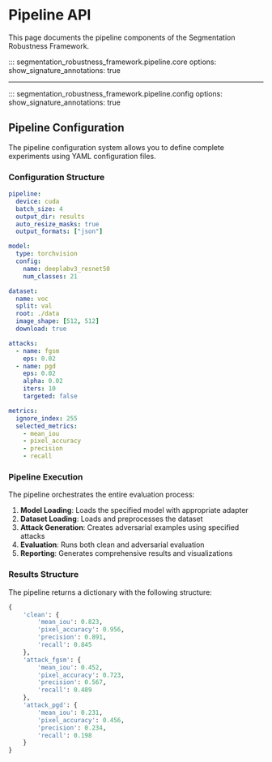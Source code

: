 # Pipeline API

This page documents the pipeline components of the Segmentation Robustness Framework.

::: segmentation_robustness_framework.pipeline.core
    options:
        show_signature_annotations: true

---

::: segmentation_robustness_framework.pipeline.config
    options:
        show_signature_annotations: true

## Pipeline Configuration

The pipeline configuration system allows you to define complete experiments using YAML configuration files.

### Configuration Structure

```yaml
pipeline:
  device: cuda
  batch_size: 4
  output_dir: results
  auto_resize_masks: true
  output_formats: ["json"]

model:
  type: torchvision
  config:
    name: deeplabv3_resnet50
    num_classes: 21

dataset:
  name: voc
  split: val
  root: ./data
  image_shape: [512, 512]
  download: true

attacks:
  - name: fgsm
    eps: 0.02
  - name: pgd
    eps: 0.02
    alpha: 0.02
    iters: 10
    targeted: false

metrics:
  ignore_index: 255
  selected_metrics:
    - mean_iou
    - pixel_accuracy
    - precision
    - recall
```

### Pipeline Execution

The pipeline orchestrates the entire evaluation process:

1. **Model Loading**: Loads the specified model with appropriate adapter
2. **Dataset Loading**: Loads and preprocesses the dataset
3. **Attack Generation**: Creates adversarial examples using specified attacks
4. **Evaluation**: Runs both clean and adversarial evaluation
5. **Reporting**: Generates comprehensive results and visualizations

### Results Structure

The pipeline returns a dictionary with the following structure:

```python
{
    'clean': {
        'mean_iou': 0.823,
        'pixel_accuracy': 0.956,
        'precision': 0.891,
        'recall': 0.845
    },
    'attack_fgsm': {
        'mean_iou': 0.452,
        'pixel_accuracy': 0.723,
        'precision': 0.567,
        'recall': 0.489
    },
    'attack_pgd': {
        'mean_iou': 0.231,
        'pixel_accuracy': 0.456,
        'precision': 0.234,
        'recall': 0.198
    }
}
```
